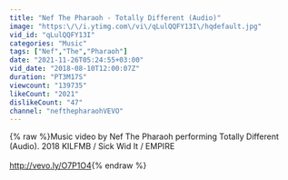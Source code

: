 ```yaml
---
title: "Nef The Pharaoh - Totally Different (Audio)"
image: "https:\/\/i.ytimg.com\/vi\/qLulQQFY13I\/hqdefault.jpg"
vid_id: "qLulQQFY13I"
categories: "Music"
tags: ["Nef","The","Pharaoh"]
date: "2021-11-26T05:24:55+03:00"
vid_date: "2018-08-10T12:00:07Z"
duration: "PT3M17S"
viewcount: "139735"
likeCount: "2021"
dislikeCount: "47"
channel: "nefthepharaohVEVO"
---
```

{% raw %}Music video by Nef The Pharaoh performing Totally Different (Audio). 2018 KILFMB / Sick Wid It / EMPIRE<br /><br /><a rel="nofollow" target="blank" href="http://vevo.ly/O7P1O4">http://vevo.ly/O7P1O4</a>{% endraw %}
